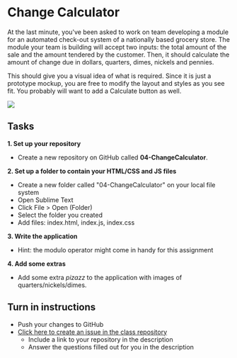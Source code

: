 # Change Calculator

At the last minute, you've been asked to work on team developing a module for an automated check-out system of a nationally based grocery store. The module your team is building will accept two inputs: the total amount of the sale and the amount tendered by the customer. Then, it should calculate the amount of change due in dollars, quarters, dimes, nickels and pennies.

This should give you a visual idea of what is required. Since it is just a prototype mockup, you are free to modify the layout and styles as you see fit. You probably will want to add a Calculate button as well.

<img src="http://i.imgur.com/1jKogI1.png" />

## Tasks

**1. Set up your repository**
* Create a new repository on GitHub called **04-ChangeCalculator**.

**2. Set up a folder to contain your HTML/CSS and JS files**
* Create a new folder called "04-ChangeCalculator" on your local file system
* Open Sublime Text 
* Click File > Open (Folder)
* Select the folder you created
* Add files: index.html, index.js, index.css

**3. Write the application**
* Hint: the modulo operator might come in handy for this assignment

**4. Add some extras**
* Add some extra *pizazz* to the application with images of quarters/nickels/dimes.


## Turn in instructions

* Push your changes to GitHub 
* [Click here to create an issue in the class repository](https://www.github.com/OriginCodeAcademy/2016-SC-SummerCohort/issues/new?title=04-ChangeCalculator&body=1.%20Where%20can%20I%20find%20your%20repository%3F%20(Paste%20the%20url%20of%20your%20repository%20below)%0A%0A2.%20What%20was%20your%20biggest%20success%20in%20this%20application%3F%0A%0A3.%20What%20extras%20did%20you%20add%20to%20this%20project%3F%0A%0A4.%20What%20was%20the%20hardest%20part%20for%20you%20with%20this%20project%3F)
	* Include a link to your repository in the description
	* Answer the questions filled out for you in the description
